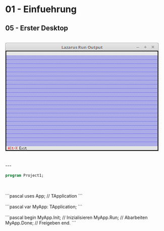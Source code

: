 # 01 - Einfuehrung
## 05 - Erster Desktop
<br>
<img src="image.png" alt="Selfhtml"><br><br>
<br>
---
<br>

```pascal
program Project1;
```
<br>

<br>
```pascal
uses
  App;   // TApplication
```
<br>

<br>
```pascal
var
  MyApp: TApplication;
```
<br>

<br>
```pascal
begin
  MyApp.Init;   // Inizialisieren
  MyApp.Run;    // Abarbeiten
  MyApp.Done;   // Freigeben
end.
```
<br>

